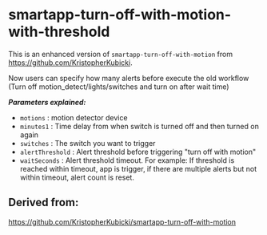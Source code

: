 # smartapp-turn-off-with-motion-with-threshold

This is an enhanced version of `smartapp-turn-off-with-motion` from https://github.com/KristopherKubicki.

Now users can specify how many alerts before execute the old workflow (Turn off motion_detect/lights/switches and turn on after wait time)

***Parameters explained:***
  - `motions`   : motion detector device
  - `minutes1`  : Time delay from when switch is turned off and then turned on again
  - `switches`  : The switch you want to trigger
  - `alertThreshold`  : Alert threshold before triggering "turn off with motion"
  - `waitSeconds` : Alert threshold timeout. For example: If threshold is reached within timeout, app is trigger, if there are multiple alerts but not within timeout, alert count is reset. 

Derived from:
---
https://github.com/KristopherKubicki/smartapp-turn-off-with-motion
